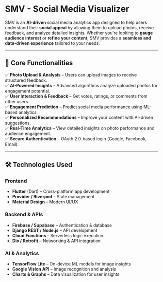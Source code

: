 # **SMV - Social Media Visualizer**

SMV is an **AI-driven** social media analytics app designed to help users understand their **social appeal** by allowing them to upload photos, receive feedback, and analyze detailed insights. Whether you're looking to **gauge audience interest** or **refine your content**, SMV provides a **seamless and data-driven experience** tailored to your needs.  

---

## **🚀 Core Functionalities**

✅ **Photo Upload & Analysis** – Users can upload images to receive structured feedback.  
✅ **AI-Powered Insights** – Advanced algorithms analyze uploaded photos for engagement potential.  
✅ **User Interaction & Feedback** – Get votes, ratings, or comments from other users.  
✅ **Engagement Prediction** – Predict social media performance using ML-based analytics.  
✅ **Personalized Recommendations** – Improve your content with AI-driven suggestions.  
✅ **Real-Time Analytics** – View detailed insights on photo performance and audience engagement.  
✅ **Secure Authentication** – OAuth 2.0-based login (Google, Facebook, Email).  

---

## **🛠 Technologies Used**

### **Frontend**
- **Flutter** (Dart) – Cross-platform app development  
- **Provider / Riverpod** – State management  
- **Material Design** – Modern UI/UX  

### **Backend & APIs**
- **Firebase / Supabase** – Authentication & database  
- **Django REST / Node.js** – API development  
- **Cloud Functions** – Serverless logic execution  
- **Dio / Retrofit** – Networking & API integration  

### **AI & Analytics**
- **TensorFlow Lite** – On-device ML models for image insights  
- **Google Vision API** – Image recognition and analysis  
- **Charts & Graphs** – Data visualization for user insights  


